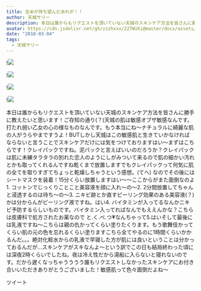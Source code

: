 ```yaml
---
title: 全米が待ち望んだあれが！！
author: 天城サリー
description: 本日は誰からもリクエストを頂いていない天城のスキンケア方法を皆さんに勝手に教えたいと思います！ご存知の通り(？)天城の肌は敏感オブザ敏感なんです。打たれ弱い乙女の心の様なものなんです。もう本当にね〜...
avatar: https://cdn.jsdelivr.net/gh/zzzhxxx/227WiKi@master/docs/assets/photo/avatar/sally.jpg
date: "2018-03-04"
tags:
  - 天城サリー
---
```


!![](https://cdn.jsdelivr.net/gh/zzzhxxx/227WiKi-image@master/blog-image/sally-2018-03-04_1.jpg)

!![](https://cdn.jsdelivr.net/gh/zzzhxxx/227WiKi-image@master/blog-image/sally-2018-03-04_2.jpg)

!![](https://cdn.jsdelivr.net/gh/zzzhxxx/227WiKi-image@master/blog-image/sally-2018-03-04_3.jpg)

!![](https://cdn.jsdelivr.net/gh/zzzhxxx/227WiKi-image@master/blog-image/sally-2018-03-04_4.jpg)


本日は誰からもリクエストを頂いていない天城のスキンケア方法を皆さんに勝手に教えたいと思います！ご存知の通り(？)天城の肌は敏感オブザ敏感なんです。打たれ弱い乙女の心の様なものなんです。もう本当にね〜ナチュラルに綺麗な肌の人がうらやまですうよ！BUTしかし天城はこの敏感肌と生きていかなければならないと言うことでスキンケアだけには気をつけておりますはい〜まずはこちらです！クレイパックですね。泥パックと言えばいいのだろうか？クレイパックは肌に未練タラタラの別れた恋人のようにしがみついて来るので肌の細かい汚れとかも取ってくれるんですね乾くまで放置しますでもクレイパックって何気に肌の全てを取りすぎてちょっと乾燥しちゃうという感想。(てへ) なのでその後にはシートマスクを装着！15分くらい放置しますはい〜〜ここからがまた面倒なのよ1. コットンでじっくりことこと美容液を顔に入れ〜の〜2. 2分間放置してちゃんと浸透するのは待ち〜の〜3. ニキビ跡とか直すピーリング効果のある美容液(？)かは分からんがピーリング液ですね。はい4. バイタミンが入ってるなんかニキビ予防するらしいものです。バイタミン入ってればなんでもええんかな？こちらは皮膚科で処方されたお薬なので と.く.べ.つ💗なんちゃって5.はいそして最後には乳液ですね〜こちらは親の仇かってくらい塗りたくります。もう歌舞伎かってくらい肌の元の色を忘れるくらい塗りますこちら全てやるのに1時間くらいかかるんだ。。。絶対化粧水からの乳液で早寝した方が肌には良いということは分かっておるんだが...スキンケアがスキなんよ〜という訳でこの日も結局終わった頃には深夜2時くらいでしたね。夜は冷え性だから湯船に入らないと寝れないのです。だから遅くなっちゃうううう誰もリクエストしなかったスキンケアにお付き合いいただきありがとうございました！敏感肌って色々面倒だよね〜


ツイート



